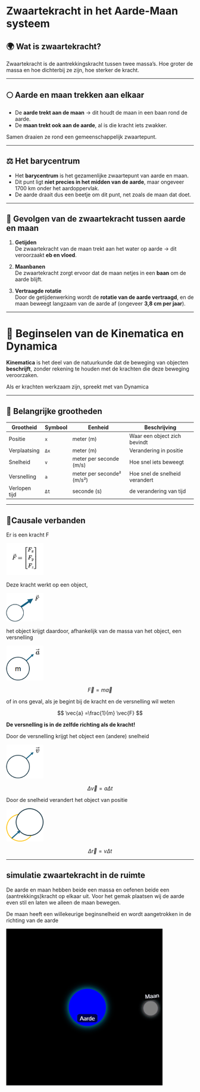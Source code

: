 # Zwaartekracht in het Aarde-Maan systeem

## 🌍 Wat is zwaartekracht?
Zwaartekracht is de aantrekkingskracht tussen twee massa’s. Hoe groter de massa en hoe dichterbij ze zijn, hoe sterker de kracht.

---

## 🌕 Aarde en maan trekken aan elkaar

- De **aarde trekt aan de maan** → dit houdt de maan in een baan rond de aarde.
- De **maan trekt ook aan de aarde**, al is die kracht iets zwakker.

Samen draaien ze rond een gemeenschappelijk zwaartepunt.

---

## ⚖️ Het barycentrum

- Het **barycentrum** is het gezamenlijke zwaartepunt van aarde en maan.
- Dit punt ligt **niet precies in het midden van de aarde**, maar ongeveer 1700 km onder het aardoppervlak.
- De aarde draait dus een beetje om dit punt, net zoals de maan dat doet.

---

## 🌊 Gevolgen van de zwaartekracht tussen aarde en maan

1. **Getijden**  
   De zwaartekracht van de maan trekt aan het water op aarde → dit veroorzaakt **eb en vloed**.

2. **Maanbanen**  
   De zwaartekracht zorgt ervoor dat de maan netjes in een **baan** om de aarde blijft.

3. **Vertraagde rotatie**  
   Door de getijdenwerking wordt de **rotatie van de aarde vertraagd**, en de maan beweegt langzaam van de aarde af (ongeveer **3,8 cm per jaar**).

---


# 🧭 Beginselen van de Kinematica en Dynamica

**Kinematica** is het deel van de natuurkunde dat de beweging van objecten **beschrijft**, zonder rekening te houden met de krachten die deze beweging veroorzaken.

Als er krachten werkzaam zijn, spreekt met van Dynamica

---

## 🔑 Belangrijke grootheden

| Grootheid       | Symbool | Eenheid        | Beschrijving                          |
|-----------------|---------|----------------|---------------------------------------|
| Positie         | `x`     | meter (m)      | Waar een object zich bevindt          |
| Verplaatsing    | `Δx`    | meter (m)      | Verandering in positie                |
| Snelheid        | `v`     | meter per seconde (m/s) | Hoe snel iets beweegt         |
| Versnelling     | `a`     | meter per seconde² (m/s²) | Hoe snel de snelheid verandert |
| Verlopen tijd     | `Δt`     | seconde (s) | de verandering van tijd |

---

## 📐Causale verbanden

Er is een kracht F

<img src="images/krachtVector.png" width=100px>

Deze kracht werkt op een object, 

<img src="images/kracht.png" width=100px>

het object krijgt daardoor, afhankelijk van de massa van het object, een versnelling

<img src="images/versnelling.png" width = 100px>

$$ \vec{F} = m \vec{a} $$

of in ons geval, als je begint bij de kracht en de versnelling wil weten 

 $$ \vec{a} =\frac{1}{m} \vec{F} $$

**De versnelling is in de zelfde richting als de kracht!**

Door de versnelling krijgt het object een (andere) snelheid

<img src="images/snelheid.png" width=100px>

 $$ \Delta \vec{v}  = a \Delta t$$

 Door de snelheid verandert het object van positie 

 <img src="images/positie.png" width=100px>

   $$ \Delta \vec{r} = v \Delta t $$



---

## simulatie zwaartekracht in de ruimte

De aarde en maan hebben beide een massa en oefenen beide een (aantrekkings)kracht op elkaar uit. Voor het gemak plaatsen wij de aarde even stil en laten we alleen de maan bewegen. 

De maan heeft een willekeurige beginsnelheid en wordt aangetrokken in de richting van de aarde



![aarde maan systeem](images/aardeMaan.gif)


